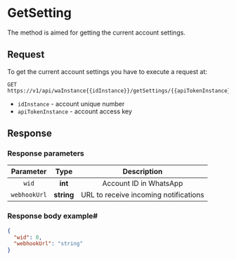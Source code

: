 # GetSetting

The method is aimed for getting the current account settings.

## Request
To get the current account settings you have to execute a request at:

```
GET https://v1/api/waInstance{{idInstance}}/getSettings/{{apiTokenInstance}}
```

- `idInstance` - account unique number
- `apiTokenInstance` - account access key

## Response
### Response parameters
| **Parameter** |  **Type**  |                                              **Description**                                              |
|:-------------:|:----------:|:---------------------------------------------------------------------------------------------------------:|
|     `wid`     |  **int**   |                                          	Account ID in WhatsApp                                          |
|  `webhookUrl`   | **string** |                                           URL to receive incoming notifications                           |


### Response body example#
```json
{
  "wid": 0,
  "webhookUrl": "string"
}
```